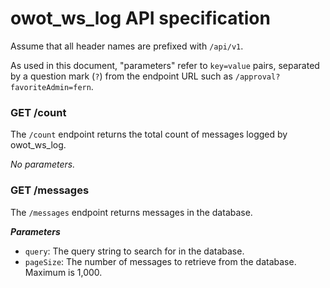 # owot_ws_log API specification

Assume that all header names are prefixed with `/api/v1`.

As used in this document, "parameters" refer to `key=value` pairs, separated by a question mark (`?`) from the endpoint URL such as `/approval?favoriteAdmin=fern`.

### GET /count
The `/count` endpoint returns the total count of messages logged by owot_ws_log.

*No parameters.*

### GET /messages
The `/messages` endpoint returns messages in the database.

***Parameters***
- `query`: The query string to search for in the database.
- `pageSize`: The number of messages to retrieve from the database. Maximum is 1,000.

